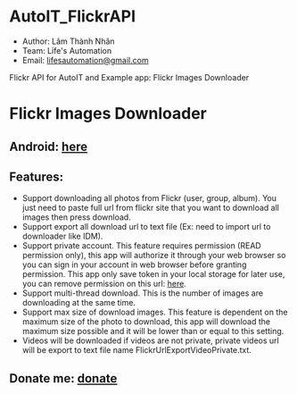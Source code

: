 # AutoIT_FlickrAPI
  - Author: Lâm Thành Nhân
  - Team:   Life's Automation
  - Email:  lifesautomation@gmail.com
  
Flickr API for AutoIT and Example app: Flickr Images Downloader

# Flickr Images Downloader
## Android: [here](https://play.google.com/store/apps/details?id=com.lifesautomation.flickrimagesdownloader)
## Features:
  - Support downloading all photos from Flickr (user, group, album). You just need to paste full url from flickr site that you want to download all images then press download.
  - Support export all download url to text file (Ex: need to import url to downloader like IDM).
  - Support private account. This feature requires permission (READ permission only), this app will authorize it through your web browser so you can sign in your account in web browser before granting permission. This app only save token in your local storage for later use,  you can remove permission on this url: [here](https://www.flickr.com/services/auth/list.gne).
  - Support multi-thread download. This is the number of images are downloading at the same time.
  - Support max size of download images. This feature is dependent on the maximum size of the photo to download, this app will download the maximum size possible and it will be lower than or equal to this setting.
  - Videos will be downloaded if videos are not private, private videos url will be export to text file name FlickrUrlExportVideoPrivate.txt.
  
## Donate me: [donate](https://unghotoi.com/lifesautomation)
